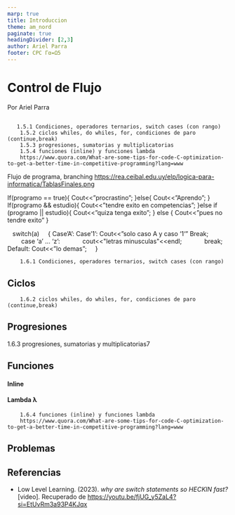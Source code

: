 ```yaml
---
marp: true
title: Introduccion
theme: am_nord
paginate: true
headingDivider: [2,3]
author: Ariel Parra
footer: CPC Γα=Ω5
---
```


<!-- _class: cover_e -->
<!-- _paginate: "" -->
<!-- _footer: ![](./img/GALLOS_black_rectangle_transparent.png) -->
<!-- _header: ![](./img/GALLOS_white_square_transparent.png) -->

# <!-- fit -->Control de Flujo

Por Ariel Parra

## 


       1.5.1 Condiciones, operadores ternarios, switch cases (con rango)
        1.5.2 ciclos whiles, do whiles, for, condiciones de paro (continue,break)
        1.5.3 progresiones, sumatorias y multiplicatorias
        1.5.4 funciones (inline) y funciones lambda
        https://www.quora.com/What-are-some-tips-for-code-C-optimization-to-get-a-better-time-in-competitive-programming?lang=www

Flujo de programa, branching
https://rea.ceibal.edu.uy/elp/logica-para-informatica/TablasFinales.png

If(programo == true){
Cout<<”procrastino”;
}else{
Cout<<”Aprendo”;
}
If(programo && estudio){
Cout<<”tendre exito en competencias”;
}else if (programo || estudio){
Cout<<”quiza tenga exito”;
} else {
Cout<<”pues no tendre exito”
} 

   switch(a) 
    { 
 Case’A’:
 Case’1’:
  Cout<<”solo caso A y caso ‘1‘”
 Break;
        case ‘a’ ... ‘z’: 
            cout<<"letras minusculas"<<endl; 
            break; 
 Default:
  Cout<<”lo demas”;
    } 


        1.6.1 Condiciones, operadores ternarios, switch cases (con rango)
## Ciclos
        1.6.2 ciclos whiles, do whiles, for, condiciones de paro (continue,break)

## Progresiones

1.6.3 progresiones, sumatorias y multiplicatorias7


## Funciones 

#### Inline
#### Lambda λ
        1.6.4 funciones (inline) y funciones lambda
        https://www.quora.com/What-are-some-tips-for-code-C-optimization-to-get-a-better-time-in-competitive-programming?lang=www



## Problemas

## Referencias

- Low Level Learning. (2023). *why are switch statements so HECKIN fast?* [video]. Recuperado de <https://youtu.be/fjUG_y5ZaL4?si=EtUvRm3a93P4KJqx>

 